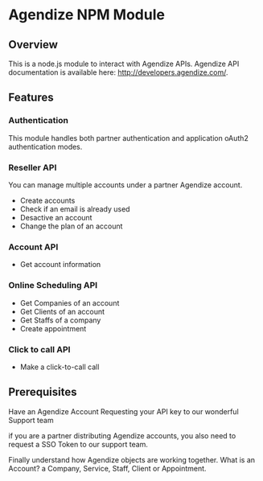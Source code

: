 # Agendize NPM Module

## Overview
This is a node.js module to interact with Agendize APIs. Agendize API documentation is available here: http://developers.agendize.com/. 

## Features
### Authentication
This module handles both partner authentication and application oAuth2 authentication modes.

### Reseller API
You can manage multiple accounts under a partner Agendize account.

* Create accounts
* Check if an email is already used
* Desactive an account
* Change the plan of an account

### Account API
* Get account information

### Online Scheduling API
* Get Companies of an account
* Get Clients of an account
* Get Staffs of a company
* Create appointment

### Click to call API
* Make a click-to-call call 

## Prerequisites
Have an Agendize Account
Requesting your API key to our wonderful Support team

if you are a partner distributing Agendize accounts, you also need to request a SSO Token to our support team.

Finally understand how Agendize objects are working together. What is an Account? a Company, Service, Staff, Client or Appointment. 


